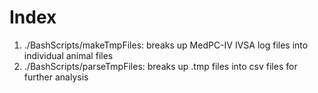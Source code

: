 # Index
1. ./BashScripts/makeTmpFiles: breaks up MedPC-IV IVSA log files into individual animal files
2. ./BashScripts/parseTmpFiles: breaks up .tmp files into csv files for further analysis
